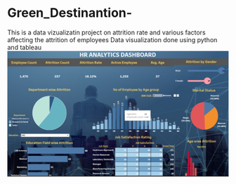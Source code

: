 # Green_Destinantion-
This is a data vizualizatin project on attrition rate and various factors affecting the attrition of employees
Data visualization done using python and tableau
![image alt](https://github.com/RyanBarretto/Green_Destinantion-/blob/main/Green_Destination_ss.png?raw=true)
